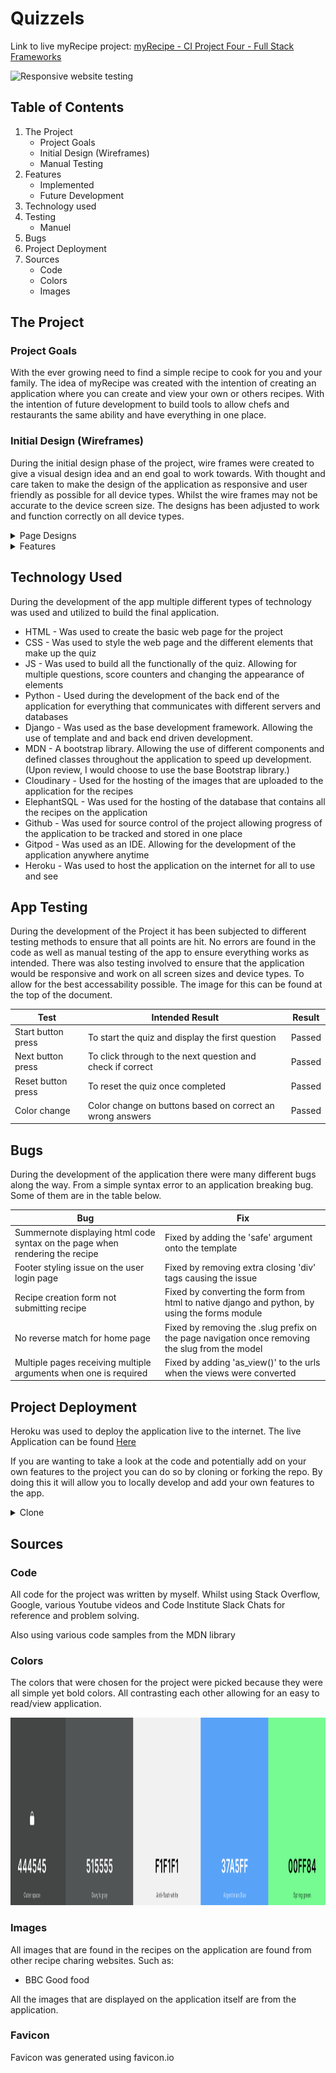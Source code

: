 # Quizzels

Link to live myRecipe project: [myRecipe - CI Project Four - Full Stack Frameworks]()

<img alt="Responsive website testing" src="">


## Table of Contents 
1. The Project
    - Project Goals
    - Initial Design (Wireframes)
    - Manual Testing
2. Features
    - Implemented
    - Future Development
3. Technology used
4. Testing
    - Manuel
5. Bugs
6. Project Deployment
7. Sources
    - Code
    - Colors
    - Images


## The Project


### Project Goals

With the ever growing need to find a simple recipe to cook for you and your family. The idea of myRecipe was created with the intention of creating an application where you can create and view your own or others recipes. With the intention of future development to build tools to allow chefs and restaurants the same ability and have everything in one place.

### Initial Design (Wireframes)

During the initial design phase of the project, wire frames were created to give a visual design idea and an end goal to work towards. With thought and care taken to make the design of the application as responsive and user friendly as possible for all device types. 
Whilst the wire frames may not be accurate to the device screen size. The designs has been adjusted to work and function correctly on all device types.

<details>
<summary>Page Designs</summary>
<br>

### Home Page

<img alt="Home Page" height="350px" src="./static/media/home.png">

###  Pricing and Contact page

<img alt="Pricing and Contact Page" height="350px" src="./static/media/pricing-contact.png">

### User Login and User Home Page

<img alt="User login and user home page" height="350px" src="./static/media/login-userhome.png">

### User registration and payment wall

<img alt="User registration and payment" height="350px" src="./static/media/signup-payment.png">

### User Logout and User Account Page

<img alt="User logout and user account" height="350px" src="./static/media/logout-account.png">

### Recipe and CRUD Pages

<img alt="Recipe and CRUD Pages" height="350px" src="./static/media/recipe-crud.png">

### Database Design 

<img alt="Recipe database design" height="350px" src="./static/media/databasedesign.png">

</details>

<details>
<summary>Features</summary>
<br>

### Implemented

The basic features that are currently implemented into the application are

- User contact form 
- User registration and authentication
- User recipe creation
- User recipe edit/delete
- Recipe browsing 

### Future Development

Future features that are in development are

- Restaurant Recipe creation 
- Allergen and calorie counting
- Menu Creation
- Recipe/Menu Costing 
- User Support Chats
- Instant Messages between users
- User Profiles
- Dark Mode
- Restaurant Stock Take
- Shopping lists
- Order Reports (Based of menu created by chefs)

</details>

## Technology Used

During the development of the app multiple different types of technology was used and utilized to build the final application. 

- HTML - Was used to create the basic web page for the project
- CSS - Was used to style the web page and the different elements that make up the quiz
- JS - Was used to build all the functionally of the quiz. Allowing for multiple questions, score counters and changing the appearance of elements
- Python - Used during the development of the back end of the application for everything that communicates with different servers and databases
- Django - Was used as the base development framework. Allowing the use of template and and back end driven development. 
- MDN - A bootstrap library. Allowing the use of different components and defined classes throughout the application to speed up development. (Upon review, I would choose to use the base Bootstrap library.)
- Cloudinary - Used for the hosting of the images that are uploaded to the application for the recipes
- ElephantSQL - Was used for the hosting of the database that contains all the recipes on the application
- Github - Was used for source control of the project allowing progress of the application to be tracked and stored in one place
- Gitpod - Was used as an IDE. Allowing for the development of the application anywhere anytime
- Heroku - Was used to host the application on the internet for all to use and see

## App Testing

During the development of the Project it has been subjected to different testing methods to ensure that all points are hit. No errors are found in the code as well as manual testing of the app to ensure everything works as intended. There was also testing involved to ensure that the application would be responsive and work on all screen sizes and device types. To allow for the best accessability possible. The image for this can be found at the top of the document.


| Test | Intended Result | Result |
|------|-----------------|--------|
|Start button press | To start the quiz and display the first question | Passed |
|Next button press | To click through to the next question and check if correct | Passed |
|Reset button press | To reset the quiz once completed | Passed |
|Color change | Color change on buttons based on correct an wrong answers | Passed | 

## Bugs

During the development of the application there were many different bugs along the way. From a simple syntax error to an application breaking bug. Some of them are in the table below.


| Bug | Fix |
|-----|-----|
| Summernote displaying html code syntax on the page when rendering the recipe | Fixed by adding the 'safe' argument onto the template |
| Footer styling issue on the user login page | Fixed by removing extra closing 'div' tags causing the issue |
| Recipe creation form not submitting recipe | Fixed by converting the form from html to native django and python, by using the forms module |
| No reverse match for home page | Fixed by removing the .slug prefix on the page navigation once removing the slug from the model |
| Multiple pages receiving multiple arguments when one is required | Fixed by adding 'as_view()' to the urls when the views were converted |


## Project Deployment

Heroku was used to deploy the application live to the internet. The live Application can be found [Here]()

If you are wanting to take a look at the code and potentially add on your own features to the project you can do so by cloning or forking the repo. By doing this it will allow you to locally develop and add your own features to the app.

<details>
<summary>Clone</summary>
<br>

By clicking the clone repo button. You are able to then clone the repo as it is. By clicking the fork button you are able to take the code and add it to your own account where you can develop and push new and improved features to the main application. 

<img alt="Clone the repo" height="300px" src="./static/media/fork-clonerepo.png">

</details>

## Sources

### Code

All code for the project was written by myself. Whilst using Stack Overflow, Google, various Youtube videos and Code Institute Slack Chats for reference and problem solving. 

Also using various code samples from the MDN library 

### Colors 

The colors that were chosen for the project were picked because they were all simple yet bold colors. All contrasting each other allowing for an easy to read/view application. 

<img alt="Color Pallete for the application" height="300px" src="./static/media/color-pallete.png">

### Images

All images that are found in the recipes on the application are found from other recipe charing websites. Such as:

- BBC Good food

All the images that are displayed on the application itself are from the application.

### Favicon 

Favicon was generated using favicon.io

